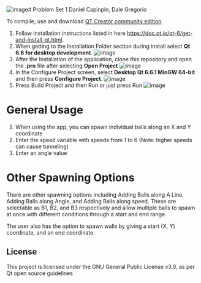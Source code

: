 ![image](https://github.com/Thalyonn/Ballwalls/assets/91253896/721070ed-ebc6-441c-b767-e4eca12a39e0)# Problem Set 1
Daniel Capinpin, Dale Gregorio

To compile, use and download [QT Creator community edition](https://www.qt.io/download-open-source).
1. Follow installation instructions listed in here https://doc.qt.io/qt-6/get-and-install-qt.html.
2. When getting to the Installation Folder section during install select **Qt 6.6 for desktop development**.
 ![image](https://github.com/Thalyonn/Ballwalls/assets/91253896/189a5f86-175a-4d63-9c4e-8e2e87cfd62e)
3. After the Installation of the application, clone this repository and open the **.pro** file after selecting **Open Project**
![image](https://github.com/Thalyonn/Ballwalls/assets/91253896/7617d4b7-cd12-43ee-91dc-13c53f191e78)
4. In the Configure Project screen, select **Desktop Qt 6.6.1 MinGW 64-bit** and then press **Configure Project**.
![image](https://github.com/Thalyonn/Ballwalls/assets/91253896/71d800fa-6f53-47c5-af47-d1cdcf72c340)
5. Press Build Project and then Run or just press Run
   ![image](https://github.com/Thalyonn/Ballwalls/assets/91253896/acfccb84-e924-4b18-994f-940409edd025)

# General Usage
1. When using the app, you can spawn individual balls along an X and Y coordinate
2. Enter the speed variable with speeds from 1 to 6 (Note: higher speeds can cause tunneling)
3. Enter an angle value

# Other Spawning Options
There are other spawning options including Adding Balls along A Line, Adding Balls along Angle, and Adding Balls along speed. These are selectable as B1, B2, and B3 respectively and allow multiple balls to spawn at once with different conditions through a start and end range.

The user also has the option to spawn walls by giving a start (X, Y) coordinate, and an end coordinate.


## License

This project is licensed under the GNU General Public License v3.0, as per Qt open source guidelines
